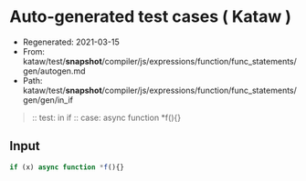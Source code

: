 # Auto-generated test cases ( Kataw )
- Regenerated: 2021-03-15
- From: kataw/test/__snapshot__/compiler/js/expressions/function/func_statements/gen/autogen.md
- Path: kataw/test/__snapshot__/compiler/js/expressions/function/func_statements/gen/gen/in_if
> :: test: in if
> :: case: async function *f(){}
## Input

`````js
if (x) async function *f(){}
`````
